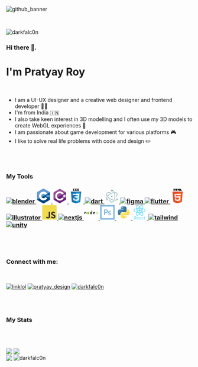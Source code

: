 ![github_banner](https://user-images.githubusercontent.com/59203815/156449330-00ecf9e4-276d-4f3e-905d-3317882899be.png)  

<br>

<p align="left"> 
  <img src="https://komarev.com/ghpvc/?username=darkfalc0n&label=Profile%20views&color=orange&style=for-the-badge" alt="darkfalc0n" />
 
<h3 align="left">
  Hi there 👋.
</h3>
<h1 align="left"> I'm Pratyay Roy </h1>
 
 <br>
 
  - I am a UI-UX designer and a creative web designer and frontend developer 🧑‍💻 
  - I'm from India 🇮🇳
  - I also take keen interest in 3D modelling and I often use my 3D models to create WebGL experiences 🧊
  - I am passionate about game development for various platforms 🎮
  - I like to solve real life problems with code and design ✏️
 
  <br>  
  <br>

<h3> My Tools <h3>
  <p align="left">    
    <p align="left"> <a href="https://www.blender.org/" target="_blank" rel="noreferrer"> <img src="https://download.blender.org/branding/community/blender_community_badge_white.svg" alt="blender" width="40" height="40"/> </a> <a href="https://www.w3schools.com/cpp/" target="_blank" rel="noreferrer"> <img src="https://raw.githubusercontent.com/devicons/devicon/master/icons/cplusplus/cplusplus-original.svg" alt="cplusplus" width="40" height="40"/> </a> <a href="https://www.w3schools.com/cs/" target="_blank" rel="noreferrer"> <img src="https://raw.githubusercontent.com/devicons/devicon/master/icons/csharp/csharp-original.svg" alt="csharp" width="40" height="40"/> </a> <a href="https://www.w3schools.com/css/" target="_blank" rel="noreferrer"> <img src="https://raw.githubusercontent.com/devicons/devicon/master/icons/css3/css3-original-wordmark.svg" alt="css3" width="40" height="40"/> </a> <a href="https://dart.dev" target="_blank" rel="noreferrer"> <img src="https://www.vectorlogo.zone/logos/dartlang/dartlang-icon.svg" alt="dart" width="40" height="40"/> </a> <a href="https://www.electronjs.org" target="_blank" rel="noreferrer"> <img src="https://raw.githubusercontent.com/devicons/devicon/master/icons/electron/electron-original.svg" alt="electron" width="40" height="40"/> </a> <a href="https://www.figma.com/" target="_blank" rel="noreferrer"> <img src="https://www.vectorlogo.zone/logos/figma/figma-icon.svg" alt="figma" width="40" height="40"/> </a> <a href="https://flutter.dev" target="_blank" rel="noreferrer"> <img src="https://www.vectorlogo.zone/logos/flutterio/flutterio-icon.svg" alt="flutter" width="40" height="40"/> </a> <a href="https://www.w3.org/html/" target="_blank" rel="noreferrer"> <img src="https://raw.githubusercontent.com/devicons/devicon/master/icons/html5/html5-original-wordmark.svg" alt="html5" width="40" height="40"/> </a> <a href="https://www.adobe.com/in/products/illustrator.html" target="_blank" rel="noreferrer"> <img src="https://www.vectorlogo.zone/logos/adobe_illustrator/adobe_illustrator-icon.svg" alt="illustrator" width="40" height="40"/> </a> <a href="https://developer.mozilla.org/en-US/docs/Web/JavaScript" target="_blank" rel="noreferrer"> <img src="https://raw.githubusercontent.com/devicons/devicon/master/icons/javascript/javascript-original.svg" alt="javascript" width="40" height="40"/> </a> <a href="https://nextjs.org/" target="_blank" rel="noreferrer"> <img src="https://cdn.worldvectorlogo.com/logos/nextjs-2.svg" alt="nextjs" width="40" height="40"/> </a> <a href="https://nodejs.org" target="_blank" rel="noreferrer"> <img src="https://raw.githubusercontent.com/devicons/devicon/master/icons/nodejs/nodejs-original-wordmark.svg" alt="nodejs" width="40" height="40"/> </a> <a href="https://www.photoshop.com/en" target="_blank" rel="noreferrer"> <img src="https://raw.githubusercontent.com/devicons/devicon/master/icons/photoshop/photoshop-line.svg" alt="photoshop" width="40" height="40"/> </a> <a href="https://www.python.org" target="_blank" rel="noreferrer"> <img src="https://raw.githubusercontent.com/devicons/devicon/master/icons/python/python-original.svg" alt="python" width="40" height="40"/> </a> <a href="https://reactjs.org/" target="_blank" rel="noreferrer"> <img src="https://raw.githubusercontent.com/devicons/devicon/master/icons/react/react-original-wordmark.svg" alt="react" width="40" height="40"/> </a> <a href="https://tailwindcss.com/" target="_blank" rel="noreferrer"> <img src="https://www.vectorlogo.zone/logos/tailwindcss/tailwindcss-icon.svg" alt="tailwind" width="40" height="40"/> </a> <a href="https://unity.com/" target="_blank" rel="noreferrer"> <img src="https://www.vectorlogo.zone/logos/unity3d/unity3d-icon.svg" alt="unity" width="40" height="40"/> </a> </p>
  </p>
<br>
<br>
  
<h3 align="left">Connect with me:</h3><br>
<p align="left">
<a href="https://linkedin.com/in/linklol" target="blank"><img align="center" src="https://raw.githubusercontent.com/rahuldkjain/github-profile-readme-generator/master/src/images/icons/Social/linked-in-alt.svg" alt="linklol" height="30" width="40" /></a>
<a href="https://instagram.com/pratyay_design" target="blank"><img align="center" src="https://raw.githubusercontent.com/rahuldkjain/github-profile-readme-generator/master/src/images/icons/Social/instagram.svg" alt="pratyay_design" height="30" width="40" /></a>
<a href="https://www.codechef.com/users/darkfalc0n" target="blank"><img align="center" src="https://cdn.jsdelivr.net/npm/simple-icons@3.1.0/icons/codechef.svg" alt="darkfalc0n" height="30" width="40" /></a>
</p>
  <br><br>
  <h3>My Stats</h3><br><br> 
  <p align="left">
    <img align="center" src="https://stats.quine.sh/DarkFalc0n/github?theme=dark" height=400> 
    <img align="center" src="https://github-readme-stats.vercel.app/api/wakatime?username=darkfalc0n&layout=compact&theme=dracula" height=400><br>
    <img align="center" src="https://github-readme-stats.vercel.app/api?username=darkfalc0n&show_icons=true&theme=radical" height=200>
    <img align="center" src="https://github-readme-streak-stats.herokuapp.com/?user=darkfalc0n&" alt="darkfalc0n" height=200>
  </p>

